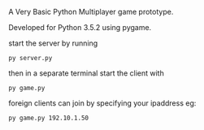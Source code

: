 A Very Basic Python Multiplayer game prototype.

Developed for Python 3.5.2 using pygame.

start the server by running

`py server.py`

then in a separate terminal start the client with

`py game.py`

foreign clients can join by specifying your ipaddress eg:

`py game.py 192.10.1.50`
